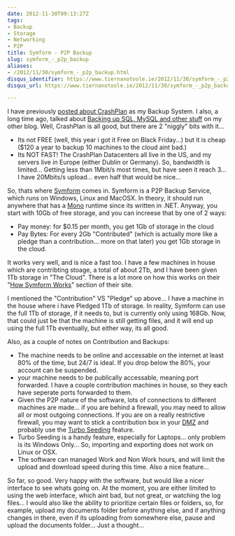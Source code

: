 ```yaml
---
date: 2012-11-30T09:13:27Z
tags:
- Backup
- Storage
- Networking
- P2P
title: Symform - P2P Backup
slug: symform_-_p2p_backup
aliases:
- /2012/11/30/symform_-_p2p_backup.html
disqus_identifier: https://www.tiernanotoole.ie/2012/11/30/symform_-_p2p_backup.html
disqus_url: https://www.tiernanotoole.ie/2012/11/30/symform_-_p2p_backup.html

---
```

 I have previously [posted about CrashPlan][1] as my Backup System. I also, a long time ago, talked about [Backing up SQL, MySQL and other stuff][2] on my other blog. Well, CrashPlan is all good, but there are 2 "niggly" bits with it...

* Its not FREE (well, this year i got it Free on Black Friday...) but it is cheap ($120 a year to backup 10 machines to the cloud aint bad.)
* Its NOT FAST! The CrashPlan Datacenters all live in the US, and my servers live in Europe (either Dublin or Germany). So, bandwidth is limited... Getting less than 1Mbit/s most times, but have seen it reach 3... I have 20Mbits/s upload... even half that would be nice...

So, thats where [Symform][3] comes in. Symform is a P2P Backup Service, which runs on Windows, Linux and MacOSX. In theory, it should run anywhere that has a [Mono][4] runtime since its written in .NET. Anyway, you start with 10Gb of free storage, and you can increese that by one of 2 ways:

* Pay money: for $0.15 per month, you get 1Gb of storage in the cloud
* Pay Bytes: For every 2Gb "Contributed" (which is actually more like a pledge than a contribution... more on that later) you get 1Gb storage in the cloud.

It works very well, and is nice a fast too. I have a few machines in house which are contribting stoage, a total of about 2Tb, and I have been given 1Tb storage in "The Cloud". There is a lot more on how this works on their "[How Symform Works][5]" section of their site.

I mentioned the "Contribution" VS "Pledge" up above... I have a machine in the house where i have Pledged 1Tb of storage. In reality, Symform can use the full 1Tb of storage, if it needs to, but is currently only using 168Gb. Now, that could just be that the machine is still getting files, and it will end up using the full 1Tb eventually, but either way, its all good. 

Also, as a couple of notes on Contribution and Backups: 

* The machine needs to be online and accessable on the internet at least 80% of the time, but 24/7 is ideal. If you drop below the 80%, your account can be suspended.
* your machine needs to be publically accessable, meaning port forwarded. I have a couple contribution machines in house, so they each have seperate ports forwarded to them.
* Given the P2P nature of the software, lots of connections to different machines are made... if you are behind a firewall, you may need to allow all or most outgoing connections. If you are on a really restrictive firewall, you may want to stick a contribution box in your [DMZ][6] and probably use the [Turbo Seeding][7] feature.
* Turbo Seeding is a handy feature, especially for Laptops... only problem is its Windows Only... So, importing and exporting does not work on Linux or OSX.
* The software can managed Work and Non Work hours, and will limit the upload and download speed during this time. Also a nice feature...

So far, so good. Very happy with the software, but would like a nicer interface to see whats going on. At the moment, you are either limited to using the web interface, which aint bad, but not great, or watching the log files... I would also like the ability to prioritize certain files or folders, so, for example, upload my documents folder before anything else, and if anything changes in there, even if its uploading from somewhere else, pause and upload the documents folder... Just a thought... 

[1]:http://tiernanotoole.ie/2012/08/30/CrashPlan-Backups.html
[2]:http://blog.lotas-smartman.net/new-backup-plan-out-with-jungle-disk-and-zmanda-cloud-backup-in-with-crashplan-mysqlbf-and-sqlbf/
[3]:https://control.symform.com/Organization/Referral?referralId=96E53D9DC4501633F2294EF202734DB08C00F044
[4]:http://www.mono-project.com/Main_Page
[5]:http://www.symform.com/join-the-revolution/how-symform-works/
[6]:http://en.wikipedia.org/wiki/DMZ_(computing)
[7]:http://www.symform.com/our-solutions/key-features/turbo-seeding/